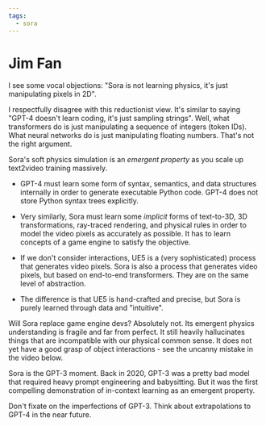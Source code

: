 ```yaml
---
tags:
  - sora
---
```

# Jim Fan



I see some vocal objections: "Sora is not learning physics, it's just manipulating pixels in 2D".

I respectfully disagree with this reductionist view. It's similar to saying "GPT-4 doesn't learn coding, it's just sampling strings". Well, what transformers do is just manipulating a sequence of integers (token IDs). What neural networks do is just manipulating floating numbers. That's not the right argument.

Sora's soft physics simulation is an *emergent property* as you scale up text2video training massively.

- GPT-4 must learn some form of syntax, semantics, and data structures internally in order to generate executable Python code. GPT-4 does not store Python syntax trees explicitly.

- Very similarly, Sora must learn some *implicit* forms of text-to-3D, 3D transformations, ray-traced rendering, and physical rules in order to model the video pixels as accurately as possible. It has to learn concepts of a game engine to satisfy the objective.

- If we don't consider interactions, UE5 is a (very sophisticated) process that generates video pixels. Sora is also a process that generates video pixels, but based on end-to-end transformers. They are on the same level of abstraction.

- The difference is that UE5 is hand-crafted and precise, but Sora is purely learned through data and "intuitive".

Will Sora replace game engine devs? Absolutely not. Its emergent physics understanding is fragile and far from perfect. It still heavily hallucinates things that are incompatible with our physical common sense. It does not yet have a good grasp of object interactions - see the uncanny mistake in the video below.

Sora is the GPT-3 moment. Back in 2020, GPT-3 was a pretty bad model that required heavy prompt engineering and babysitting. But it was the first compelling demonstration of in-context learning as an emergent property.

Don't fixate on the imperfections of GPT-3. Think about extrapolations to GPT-4 in the near future.